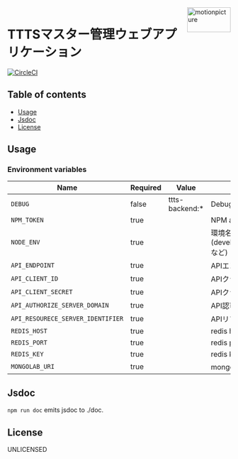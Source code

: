 <img src="https://motionpicture.jp/images/common/logo_01.svg" alt="motionpicture" title="motionpicture" align="right" height="56" width="98"/>

# TTTSマスター管理ウェブアプリケーション

[![CircleCI](https://circleci.com/gh/motionpicture/ttts-backend.svg?style=svg&circle-token=bf5763849fc394f581d0a8eaf4c841bbdfc1cd93)](https://circleci.com/gh/motionpicture/ttts-backend)


## Table of contents

* [Usage](#usage)
* [Jsdoc](#jsdoc)
* [License](#license)

## Usage

### Environment variables

| Name                              | Required | Value          | Purpose                               |
| --------------------------------- | -------- | -------------- | ------------------------------------- |
| `DEBUG`                           | false    | ttts-backend:* | Debug                                 |
| `NPM_TOKEN`                       | true     |                | NPM auth token                        |
| `NODE_ENV`                        | true     |                | 環境名(development,test,productionなど) |
| `API_ENDPOINT`                    | true     |                | APIエンドポイント                            |
| `API_CLIENT_ID`                   | true     |                | APIクライアントID                           |
| `API_CLIENT_SECRET`               | true     |                | APIクライアントシークレット                       |
| `API_AUTHORIZE_SERVER_DOMAIN`     | true     |                | API認可サーバードメイン                       |
| `API_RESOURECE_SERVER_IDENTIFIER` | true     |                | APIリソースサーバー識別子                     |
| `REDIS_HOST`                      | true     |                | redis host                            |
| `REDIS_PORT`                      | true     |                | redis port                            |
| `REDIS_KEY`                       | true     |                | redis key                             |
| `MONGOLAB_URI`                    | true     |                | mongodb接続URI                        |


## Jsdoc

`npm run doc` emits jsdoc to ./doc.

## License

UNLICENSED
